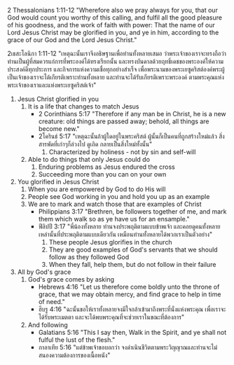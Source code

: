 2 Thessalonians 1:11-12 "Wherefore also we pray always for you, that our God would count you worthy of this calling, and fulfil all the good pleasure of his goodness, and the work of faith with power:  That the name of our Lord Jesus Christ may be glorified in you, and ye in him, according to the grace of our God and the Lord Jesus Christ."

2เธสะโลนิกา 1:11-12 "เหตุฉะนั้นเราจึงอธิษฐานเพื่อท่านทั้งหลายเสมอ ว่าพระเจ้าของเราจะทรงถือว่าท่านเป็นผู้ที่สมควรแก่การที่พระองค์ได้ทรงเรียกนั้น และทรงบันดาลด้วยฤทธิ์เดชของพระองค์ให้ความประสงค์ดีทุกประการ และกิจการแห่งความเชื่อทุกอย่างสำเร็จ เพื่อพระนามของพระเยซูคริสต์องค์พระผู้เป็นเจ้าของเราจะได้เกียรติเพราะท่านทั้งหลาย และท่านจะได้รับเกียรติเพราะพระองค์ ตามพระคุณแห่งพระเจ้าของเราและแห่งพระเยซูคริสต์เจ้า"

1. Jesus Christ glorified in you
    1. It is a life that changes to match Jesus
        - 2 Corinthians 5:17 "Therefore if any man be in Christ, he is a new creature: old things are passed away; behold, all things are become new."
        - 2โครินธ์ 5:17 "เหตุฉะนั้นถ้าผู้ใดอยู่ในพระคริสต์ ผู้นั้นก็เป็นคนที่ถูกสร้างใหม่แล้ว สิ่งสารพัดที่เก่าๆก็ล่วงไป ดูเถิด กลายเป็นสิ่งใหม่ทั้งนั้น"
            1. Characterized by holiness - not by sin and self-will
    2. Able to do things that only Jesus could do
        1. Enduring problems as Jesus endured the cross
        2. Succeeding more than you can on your own
2. You glorified in Jesus Christ
    1. When you are empowered by God to do His will
    2. People see God working in you and hold you up as an example
    3. We are to mark and watch those that are examples of Christ
        - Philippians 3:17 "Brethren, be followers together of me, and mark them which walk so as ye have us for an ensample."
        - ฟีลิปปี 3:17 "พี่น้องทั้งหลาย ท่านจงประพฤติตามแบบข้าพเจ้า และคอยดูคนทั้งหลายเหล่านั้นที่ประพฤติตามแบบเดียวกัน เหมือนท่านทั้งหลายได้พวกเราเป็นตัวอย่าง"
            1. These people Jesus glorifies in the church
            2. They are good examples of God's servants that we should follow as they followed God
            3. When they fall, help them, but do not follow in their failure
3. All by God's grace
    1. God's grace comes by asking
        - Hebrews 4:16 "Let us therefore come boldly unto the throne of grace, that we may obtain mercy, and find grace to help in time of need."
        - ฮีบรู 4:16 "ฉะนั้นขอให้เราทั้งหลายจงมีใจกล้าเข้ามาถึงพระที่นั่งแห่งพระคุณ เพื่อเราจะได้รับพระเมตตา และจะได้พบพระคุณที่จะช่วยเราในขณะที่ต้องการ"
    2. And following
        - Galatians 5:16 "This I say then, Walk in the Spirit, and ye shall not fulful the lust of the flesh."
        - กาลาเทีย 5:16 "แต่ข้าพเจ้าขอบอกว่า จงดำเนินชีวิตตามพระวิญญาณและท่านจะไม่สนองความต้องการของเนื้อหนัง"
